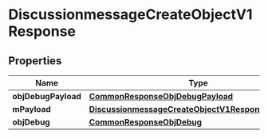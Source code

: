 
# DiscussionmessageCreateObjectV1Response

## Properties
Name | Type | Description | Notes
------------ | ------------- | ------------- | -------------
**objDebugPayload** | [**CommonResponseObjDebugPayload**](CommonResponseObjDebugPayload.md) |  | 
**mPayload** | [**DiscussionmessageCreateObjectV1ResponseMPayload**](DiscussionmessageCreateObjectV1ResponseMPayload.md) |  | 
**objDebug** | [**CommonResponseObjDebug**](CommonResponseObjDebug.md) |  |  [optional]



